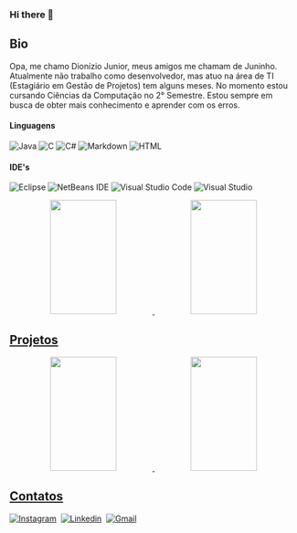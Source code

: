 ### Hi there 👋

## Bio

Opa, me chamo Dionízio Junior, meus amigos me chamam de Juninho. Atualmente não trabalho como desenvolvedor, mas atuo na área de TI (Estagiário em Gestão de Projetos) tem alguns meses. No momento estou cursando Ciências da Computação no 2° Semestre. Estou sempre em busca de obter mais conhecimento e aprender com os erros.

#### Linguagens

![Java](https://img.shields.io/badge/java-%23ED8B00.svg?style=for-the-badge&logo=java&logoColor=white)
![C](https://img.shields.io/badge/C-00599C?style=for-the-badge&logo=c&logoColor=white)
![C#](https://img.shields.io/badge/C%23-239120?style=for-the-badge&logo=c-sharp&logoColor=white)
![Markdown](https://img.shields.io/badge/Markdown-000000?style=for-the-badge&logo=markdown&logoColor=white)
![HTML](https://img.shields.io/badge/HTML5-E34F26?style=for-the-badge&logo=html5&logoColor=white)

#### IDE's

![Eclipse](https://img.shields.io/badge/Eclipse-FE7A16.svg?style=for-the-badge&logo=Eclipse&logoColor=white)
![NetBeans IDE](https://img.shields.io/badge/NetBeansIDE-1B6AC6.svg?style=for-the-badge&logo=apache-netbeans-ide&logoColor=white)
![Visual Studio Code](https://img.shields.io/badge/Visual%20Studio%20Code-0078d7.svg?style=for-the-badge&logo=visual-studio-code&logoColor=white)
![Visual Studio](https://img.shields.io/badge/Visual%20Studio-5C2D91.svg?style=for-the-badge&logo=visual-studio&logoColor=white)

<div align="center">
	<a href="https://github.com/Juninho000">
		<img height="200em" width="48%" src="https://github-readme-stats.vercel.app/api?username=Juninho000&show_icons=true&theme=tokyonight&include_all_commits=true&count_private=true"/>
		<img height="200em" width="48%" src="https://github-readme-stats.vercel.app/api/top-langs/?username=Juninho000&layout=compact&theme=tokyonight")
	</a>
</div>
  
## Projetos

<div align="center">
	<a href="https://github.com/Juninho000/Juninho000.github.io">
		<img height="200em" width="48%" src="https://github-readme-stats.vercel.app/api/pin/?username=Juninho000&repo=juninho000.github.io&theme=tokyonight&include_all_commits=true&count_private=true"/>
	</a>
	<a href="https://github.com/Juninho000/Statistical-Calculator">
		<img height="200em" width="48%" src="https://github-readme-stats.vercel.app/api/pin/?username=Juninho000&repo=Statistical-Calculator&theme=tokyonight")
	</a>
</div>
	
## Contatos

[![Instagram](https://img.shields.io/badge/-Instagram-E4405F?style=for-the-badge&logo=instagram&logoColor=white)](https://www.instagram.com/juninho.jpg/)&nbsp;
[![Linkedin](https://img.shields.io/badge/-Linkedin-blue?style=for-the-badge&logo=linkedin&logoColor=white)](https://www.linkedin.com/in/dionizio-junior-7b5200241/)&nbsp;
[![Gmail](https://img.shields.io/badge/Gmail-ff0000?style=for-the-badge&logo=gmail&logoColor=white)](mailto::juninhooliveira192@gmail.com)&nbsp;

